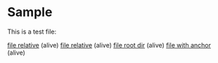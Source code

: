# Sample

This is a test file:

[file relative](file1.md) (alive)
[file relative](./file1.md) (alive)
[file root dir](/file1.md) (alive)
[file with anchor](/file1.md#abc) (alive)